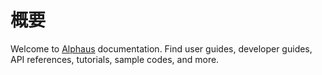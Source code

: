 # 概要
Welcome to [Alphaus](https://alphaus.cloud/) documentation. Find user guides, developer guides, API references, tutorials, sample codes, and more.
